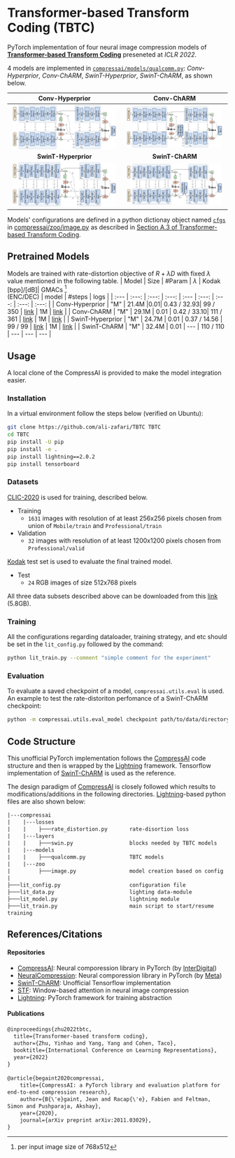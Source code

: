 # Transformer-based Transform Coding (TBTC)
PyTorch implementation of four neural image compression models of [**Transformer-based Transform Coding**](https://openreview.net/forum?id=IDwN6xjHnK8) preseneted at *ICLR 2022*.

4 models are implemented in [`compressai/models/qualcomm.py`](compressai/models/qualcomm.py): *Conv-Hyperprior*, *Conv-ChARM*, *SwinT-Hyperprior*, *SwinT-ChARM*, as shown below.

|**Conv-Hyperprior**|**Conv-ChARM**|
|:---:|:---:|
|<img src="assets/convhyperprior.png" width="95%" alt="conv-hyperprior">|<img src="assets/convcharm.png" width="95%" alt="conv-charm">|
|**SwinT-Hyperprior**|**SwinT-ChARM**|
|<img src="assets/swinthyperprior.png" width="95%" alt="swint-hyperprior">|<img src="assets/swintcharm.png" width="95%" alt="swint-charm">|


Models' configurations are defined in a python dictionay object named [`cfgs`](compressai/zoo/image.py#L271) in [compressai/zoo/image.py](compressai/zoo/image.py) as described in [Section A.3 of Transformer-based Transform Coding](https://openreview.net/pdf?id=IDwN6xjHnK8).

## Pretrained Models
Models are trained with rate-distortion objective of $R+\lambda D$ with fixed $\lambda$ value mentioned in the following table.
| Model | Size | #Param | $\lambda$ | Kodak <br> [bpp]/[dB]| GMACs [^1] <br> (ENC/DEC) | model | #steps | logs |
| :--- | :---: | :---: | :---: | :--- | :---: | :---: | :---: | :---: |
| Conv-Hyperprior	 | "M" | 21.4M |0.01| 0.43 / 32.93| 99 / 350 | [link](https://drive.google.com/file/d/1whqdbRN7uVpacGrzO5SLv8F9rTurReQ2/view?usp=drive) | 1M | [link](https://tensorboard.dev/experiment/ecKVRhlRTg6hDAGRbeiZTw/#scalars) |
| Conv-ChARM	 | "M" | 29.1M | 0.01 | 0.42 / 33.10| 111 / 361 | [link](https://drive.google.com/file/d/1OJ5nJFSdZNtAiqnBCK272DI8YHmOPwGa/view?usp=drive_link) | 1M | [link](https://tensorboard.dev/experiment/dvb7lh6rT7me1UMJOw8kaw/#scalars) |
| SwinT-Hyperprior	 | "M" | 24.7M | 0.01 | 0.37 / 14.56 |  99 / 99 | [link](https://drive.google.com/file/d/16zJX3zj-742UPI4zWwvaTgSibuHWuDj2/view?usp=sharing) | 1M | [link](https://tensorboard.dev/experiment/wk66DS80QJKZlSQvTMEPNg/#scalars) |
| SwinT-ChARM	 | "M" | 32.4M | 0.01 | --- | 110 / 110 | --- | --- | --- |

[^1]: per input image size of 768x512

## Usage
A local clone of the CompressAI is provided to make the model integration easier.

### Installation
In a virtual environment follow the steps below (verified on Ubuntu):
```bash
git clone https://github.com/ali-zafari/TBTC TBTC
cd TBTC
pip install -U pip
pip install -e .
pip install lightning==2.0.2
pip install tensorboard
```
### Datasets
[CLIC-2020](https://www.tensorflow.org/datasets/catalog/clic) is used for training, described below.
- Training
  - `1631` images with resolution of at least 256x256 pixels chosen from union of `Mobile/train` and `Professional/train`
- Validation
  - `32` images with resolution of at least 1200x1200 pixels chosen from `Professional/valid`

[Kodak](https://r0k.us/graphics/kodak/) test set is used to evaluate the final trained model.
- Test
  - `24` RGB images of size 512x768 pixels

All three data subsets described above can be downloaded from this [link](https://drive.google.com/file/d/1g-qWy_i6kTVGDBYh1ol0corugyT-xVJG/view?usp=sharing) (5.8GB).

### Training
All the configurations regarding dataloader, training strategy, and etc should be set in the `lit_config.py` followed by the command:
```bash
python lit_train.py --comment "simple comment for the experiment"
```

### Evaluation
To evaluate a saved checkpoint of a model, `compressai.utils.eval` is used. An example to test the rate-distoriton perfomance of a SwinT-ChARM checkpoint:

```bash
python -m compressai.utils.eval_model checkpoint path/to/data/directory  -a zyc2022-swint-charm --cuda -v -p path/to/a/checkpoint
```



## Code Structure
This unofficial PyTorch implementation follows the [CompressAI](https://github.com/InterDigitalInc/CompressAI) code structure and then is wrapped by the [Lightning](https://github.com/Lightning-AI/lightning) framework. Tensorflow implementation of [SwinT-ChARM](https://github.com/Nikolai10/SwinT-ChARM) is used as the reference.

The design paradigm of [CompressAI](https://github.com/InterDigitalInc/CompressAI) is closely followed which results to modifications/additions in the following directories. [Lightning](https://github.com/Lightning-AI/lightning)-based python files are also shown below:
```
|---compressai
|    |---losses
|    |    ├───rate_distortion.py       rate-disortion loss
|    |---layers
|    |    ├───swin.py                  blocks needed by TBTC models
|    |---models
|    |    ├───qualcomm.py              TBTC models
|    |---zoo
|         ├───image.py                 model creation based on config
|
├───lit_config.py                      configuration file
├───lit_data.py                        lighting data-module   
├───lit_model.py                       lightning module
├───lit_train.py                       main script to start/resume training
```

## References/Citations
#### Repositories
- [CompressAI](https://github.com/InterDigitalInc/CompressAI): Neural comporession library in PyTorch (by [InterDigital](https://www.interdigital.com/))
- [NeuralCompression](https://github.com/facebookresearch/NeuralCompression): Neural comporession library in PyTorch (by [Meta](https://opensource.fb.com/))
- [SwinT-ChARM](https://github.com/Nikolai10/SwinT-ChARM): Unofficial Tensorflow implementation
- [STF](https://github.com/Googolxx/STF): Window-based attention in neural image compression
- [Lightning](https://github.com/Lightning-AI/lightning): PyTorch framework for training abstraction

#### Publications
```
@inproceedings{zhu2022tbtc,
  title={Transformer-based transform coding},
  author={Zhu, Yinhao and Yang, Yang and Cohen, Taco},
  booktitle={International Conference on Learning Representations},
  year={2022}
}

@article{begaint2020compressai,
	title={CompressAI: a PyTorch library and evaluation platform for end-to-end compression research},
	author={B{\'e}gaint, Jean and Racap{\'e}, Fabien and Feltman, Simon and Pushparaja, Akshay},
	year={2020},
	journal={arXiv preprint arXiv:2011.03029},
}
```
